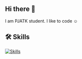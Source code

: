 ## Hi there 👋
I am PJATK student.
I like to code ☺️

## 🛠️ Skills  
[![Skills](https://skillicons.dev/icons?i=cpp,java,cs,dotnet,py,mysql,sqlite)](https://skillicons.dev)

